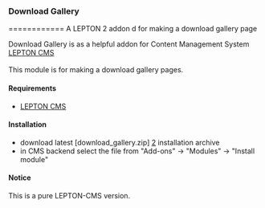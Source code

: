 ### Download Gallery
============
A LEPTON 2 addon d for making a download gallery page

Download Gallery is as a helpful addon for Content Management System [LEPTON CMS][1]<br /><br />
This module is for making a download gallery pages.

#### Requirements

* [LEPTON CMS][1]

#### Installation

* download latest [download_gallery.zip] [2] installation archive
* in CMS backend select the file from "Add-ons" -> "Modules" -> "Install module"


#### Notice

This is a pure LEPTON-CMS version.

[1]: http://lepton-cms.org "LEPTON CMS"
[2]: http://www.lepton-cms.com/lepador/modules/download-gallery-2series.php
